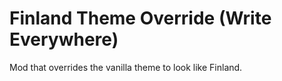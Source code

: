 # Finland Theme Override (Write Everywhere)

Mod that overrides the vanilla theme to look like Finland.
